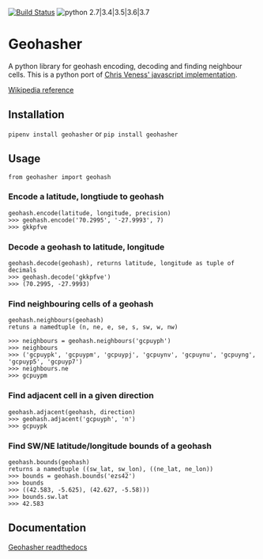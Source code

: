 [![Build Status](https://travis-ci.org/joyanujoy/geohasher.svg?branch=master)](https://travis-ci.org/joyanujoy/geohasher) ![python 2.7|3.4|3.5|3.6|3.7](https://img.shields.io/badge/python-2.7|3.4|3.5|3.6|3.7-blue.svg)

# Geohasher
A python library for geohash encoding, decoding and finding neighbour cells. This is a python port of [Chris Veness' javascript implementation](https://www.movable-type.co.uk/scripts/geohash.html).

[Wikipedia reference](http://en.wikipedia.org/wiki/Geohash)
## Installation
```pipenv install geohasher```
or
```pip install geohasher```
## Usage

    from geohasher import geohash
   ### Encode a latitude, longtiude to geohash
    geohash.encode(latitude, longitude, precision)
    >>> geohash.encode('70.2995', '-27.9993', 7)
    >>> gkkpfve
    
   ### Decode a geohash to latitude, longitude
    geohash.decode(geohash), returns latitude, longitude as tuple of decimals
    >>> geohash.decode('gkkpfve')
    >>> (70.2995, -27.9993)
    
   ### Find neighbouring cells of a geohash
    geohash.neighbours(geohash) 
    retuns a namedtuple (n, ne, e, se, s, sw, w, nw)    
    
    >>> neighbours = geohash.neighbours('gcpuyph')
    >>> neighbours
    >>> ('gcpuypk', 'gcpuypm', 'gcpuypj', 'gcpuynv', 'gcpuynu', 'gcpuyng', 'gcpuyp5', 'gcpuyp7')
    >>> neighbours.ne
    >>> gcpuypm
    
   ### Find adjacent cell in a given direction
    geohash.adjacent(geohash, direction)
    >>> geohash.adjacent('gcpuyph', 'n')
    >>> gcpuypk
    
   ### Find SW/NE latitude/longitude bounds of a geohash
    geohash.bounds(geohash)
    returns a namedtuple ((sw_lat, sw_lon), ((ne_lat, ne_lon))
    >>> bounds = geohash.bounds('ezs42')
    >>> bounds
    >>> ((42.583, -5.625), (42.627, -5.58)))
    >>> bounds.sw.lat 
    >>> 42.583

## Documentation
   [Geohasher readthedocs](https://geohasher.readthedocs.io/en/latest/)
